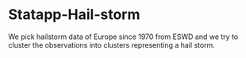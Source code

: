 # Statapp-Hail-storm
We pick hailstorm data of Europe since 1970 from ESWD and we try to cluster the observations into clusters representing a hail storm. 
